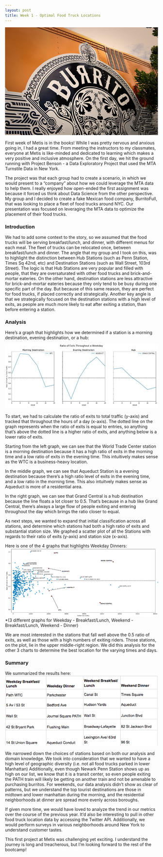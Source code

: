 ```yaml
---
layout: post
title: Week 1 - Optimal Food Truck Locations
--- 
```

  
![image tooltip here](/images/burrito.jpg)  
  
First week of Metis is in the books! While I was pretty nervous and anxious going in, I had a great time. From meeting the instructors to my classmates, everyone at Metis is like-minded and dedicated to learning which makes a very positive and inclusive atmosphere. On the first day, we hit the ground running with Project Benson - a Data Exploratory Project that used the MTA Turnstile Data in New York.  

The project was that each group had to create a scenario, in which we would present to a “company” about how we could leverage the MTA data to help them. I really enjoyed how open-ended the first assignment was because it forced us think about Data Science from the other perspective. My group and I decided to create a fake Mexican food company, BurritoFull, 
that was looking to place a fleet of food trucks around NYC. Our presentation was focused on leveraging the MTA data to optimize the placement of their food trucks.  

### Introduction  
We had to add some context to the story, so we assumed that the food trucks will be serving breakfast/lunch, and dinner, with different menus for each meal. The fleet of trucks can be relocated once, between breakfast/lunch and dinner. The angle that my group and I took on this, was to highlight the distinction between Hub Stations (such as Penn Station, Times Sq 42nd, etc) and Destination Stations (such as Wall Street, 103rd Street). The logic is that Hub Stations are very popular and filled with people, that they are oversaturated with other food trucks and brick-and-mortar eateries. On the other hand, destination stations are less attractive for brick-and-mortar eateries because they only tend to be busy during one specific part of the day. But because of this same reason, they are perfect for food trucks, if placed correctly and strategically. Another key angle is that we strategically focused on the destination stations with a high level of exits, as people are much more likely to eat after exiting a station, than before entering a station.  
  
### Analysis  
Here’s a graph that highlights how we determined if a station is a morning destination, evening destination, or a hub:  

![image tooltip here](/images/pic.png)  
  
To start, we had to calculate the ratio of exits to total traffic (y-axis) and tracked that throughout the hours of a day (x-axis). The dotted line on the graph represents when the ratio of exits is equal to entries, so anything that’s above the dotted line is a higher ratio of exits, and anything below is a lower ratio of exits.  
  
Starting from the left graph, we can see that the World Trade Center station is a morning destination because it has a high ratio of exits in the morning time and a low ratio of exits in the evening time. This intuitively makes sense as the WTC is a business-heavy location.  
  
In the middle graph, we can see that Aqueduct Station is a evening destination because there’s a high ratio level of exits in the evening time, and a low ratio in the morning time. This also intuitvely makes sense as Aqueduct is more of a residential area.  
  
In the right graph, we can see that Grand Central is a hub destination because the line floats a lot closer to 0.5. That’s because in a hub like Grand Central, there’s always a large flow of people exiting and entering throughout the day which brings the ratio closer to equal.  
  
  
  
As next steps, we wanted to expand that initial classification across all stations, and determine which stations had both a high ratio of exits and  substantial station size. We graphed a scatter plot of all the Stations with regards to their ratio of exits (y-axis) and station size (x-axis). 

Here is one of the 4 graphs that highlights Weekday Dinners:  
![image tooltip here](/images/pic2.png)  
*(3 different graphs for Weekday - Breakfast/Lunch, Weekend - Breakfast/Lunch, Weekend - Dinner)
  
We are most interested in the stations that fall well above the 0.5 ratio of exits, as well as those with a high numbers of exiting riders. Those stations, on the plot, lie in the upper middle-right region. We did this analysis for the other 3 charts to determine the best location for the varying times and days. 

### Summary  
We summarized the results here:  
![image tooltip here](/images/pic3.png)  

We narrowed down the choices of stations based on both our analysis and domain knowledge. We took into consideration that we wanted to have a high level of geographic diversity (i.e. not all food trucks parked in lower Manhattan)  Additionally, even though Newark Penn Station shows up as high on our list, we know that it is a transit center, so even people exiting the PATH train will likely be getting on another train and not be amenable to purchasing burritos. For weekends, our data analysis didn’t show as clear of patterns, but we understand the top tourist destinations are those in midtown and lower manhattan during the morning, and the residential neighborhoods at dinner are spread more evenly across boroughs.  

If given more time, we would have loved to analyze the trend in our metrics over the course of the previous year.  It’d also be interesting to pull in other food truck location data by accessing the Twitter API. Additionally, we would perform surveys in various neighborhoods around New York to understand customer tastes.  

This first project at Metis was challenging yet exciting. I understand the journey is long and treacherous, but I’m looking forward to the rest of the bootcamp! 
